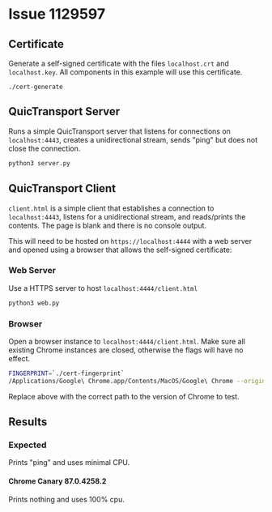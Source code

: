 # Issue 1129597

## Certificate
Generate a self-signed certificate with the files `localhost.crt` and `localhost.key`. All components in this example will use this certificate.

```
./cert-generate
```

## QuicTransport Server
Runs a simple QuicTransport server that listens for connections on `localhost:4443`, creates a unidirectional stream, sends "ping" but does not close the connection.

```bash
python3 server.py
```

## QuicTransport Client
`client.html` is a simple client that establishes a connection to `localhost:4443`, listens for a unidirectional stream, and reads/prints the contents. The page is blank and there is no console output.

This will need to be hosted on `https://localhost:4444` with a web server and opened using a browser that allows the self-signed certificate:

### Web Server
Use a HTTPS server to host `localhost:4444/client.html`

```bash
python3 web.py
```

### Browser
Open a browser instance to `localhost:4444/client.html`. Make sure all existing Chrome instances are closed, otherwise the flags will have no effect.

```bash
FINGERPRINT=`./cert-fingerprint`
/Applications/Google\ Chrome.app/Contents/MacOS/Google\ Chrome --origin-to-force-quic-on="localhost:4443" --ignore-certificate-errors-spki-list="`./cert-fingerprint`" https://localhost:4444/client.html
```

Replace above with the correct path to the version of Chrome to test.

## Results
### Expected
Prints "ping" and uses minimal CPU.

#### Chrome Canary 87.0.4258.2
Prints nothing and uses 100% cpu.
